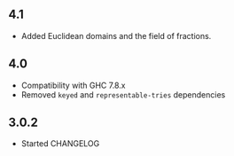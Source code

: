 4.1
---
* Added Euclidean domains and the field of fractions.

4.0
---
* Compatibility with GHC 7.8.x
* Removed `keyed` and `representable-tries` dependencies

3.0.2
-----
* Started CHANGELOG
